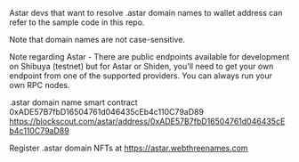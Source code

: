 Astar devs that want to resolve .astar domain names to wallet address can refer to the sample code in this repo.

Note that domain names are not case-sensitive.

Note regarding Astar - There are public endpoints available for development on Shibuya (testnet) but for Astar or Shiden, you'll need to get your own endpoint from one of the supported providers. You can always run your own RPC nodes.

.astar domain name smart contract 0xADE57B7fbD16504761d046435cEb4c110C79aD89
https://blockscout.com/astar/address/0xADE57B7fbD16504761d046435cEb4c110C79aD89

Register .astar domain NFTs at https://astar.webthreenames.com
